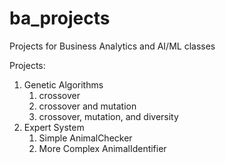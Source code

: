 # ba_projects
Projects for Business Analytics and AI/ML classes

Projects:
1. Genetic Algorithms
   1. crossover
   2. crossover and mutation
   3. crossover, mutation, and diversity
2. Expert System
   1. Simple AnimalChecker
   2. More Complex AnimalIdentifier
